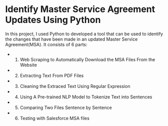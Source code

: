 # Identify Master Service Agreement Updates Using Python

In this project, I used Python to developed a tool that can be used to identify the changes that have been made in an updated Master Service Agreement(MSA). It consists of 6 parts:
* 1. Web Scraping to Automatically Download the MSA Files From the Website
* 2. Extracting Text From PDF Files
* 3. Cleaning the Extraced Text Using Regular Expression
* 4. Using A Pre-trained NLP Model to Tokenize Text into Sentences
* 5. Comparing Two Files Sentence by Sentence
* 6. Testing with Salesforce MSA files
